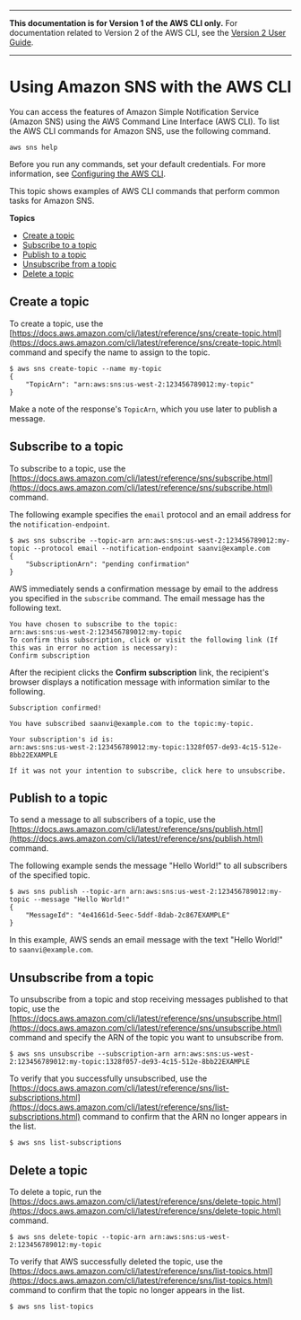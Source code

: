 --------

**This documentation is for Version 1 of the AWS CLI only\.** For documentation related to Version 2 of the AWS CLI, see the [Version 2 User Guide](https://docs.aws.amazon.com/cli/latest/userguide/)\.

--------

# Using Amazon SNS with the AWS CLI<a name="cli-services-sns"></a>

You can access the features of Amazon Simple Notification Service \(Amazon SNS\) using the AWS Command Line Interface \(AWS CLI\)\. To list the AWS CLI commands for Amazon SNS, use the following command\.

```
aws sns help
```

Before you run any commands, set your default credentials\. For more information, see [Configuring the AWS CLI](cli-chap-configure.md)\.

This topic shows examples of AWS CLI commands that perform common tasks for Amazon SNS\.

**Topics**
+ [Create a topic](#cli-create-sns-topic)
+ [Subscribe to a topic](#cli-subscribe-sns-topic)
+ [Publish to a topic](#cli-publish-sns-topic)
+ [Unsubscribe from a topic](#cli-unsubscribe-sns-topic)
+ [Delete a topic](#cli-delete-sns-topic)

## Create a topic<a name="cli-create-sns-topic"></a>

To create a topic, use the [https://docs.aws.amazon.com/cli/latest/reference/sns/create-topic.html](https://docs.aws.amazon.com/cli/latest/reference/sns/create-topic.html) command and specify the name to assign to the topic\.

```
$ aws sns create-topic --name my-topic
{
    "TopicArn": "arn:aws:sns:us-west-2:123456789012:my-topic"
}
```

Make a note of the response's `TopicArn`, which you use later to publish a message\.

## Subscribe to a topic<a name="cli-subscribe-sns-topic"></a>

To subscribe to a topic, use the [https://docs.aws.amazon.com/cli/latest/reference/sns/subscribe.html](https://docs.aws.amazon.com/cli/latest/reference/sns/subscribe.html) command\. 

The following example specifies the `email` protocol and an email address for the `notification-endpoint`\.

```
$ aws sns subscribe --topic-arn arn:aws:sns:us-west-2:123456789012:my-topic --protocol email --notification-endpoint saanvi@example.com
{
    "SubscriptionArn": "pending confirmation"
}
```

AWS immediately sends a confirmation message by email to the address you specified in the `subscribe` command\. The email message has the following text\.

```
You have chosen to subscribe to the topic:
arn:aws:sns:us-west-2:123456789012:my-topic
To confirm this subscription, click or visit the following link (If this was in error no action is necessary):
Confirm subscription
```

After the recipient clicks the **Confirm subscription** link, the recipient's browser displays a notification message with information similar to the following\.

```
Subscription confirmed!

You have subscribed saanvi@example.com to the topic:my-topic.

Your subscription's id is:
arn:aws:sns:us-west-2:123456789012:my-topic:1328f057-de93-4c15-512e-8bb22EXAMPLE

If it was not your intention to subscribe, click here to unsubscribe.
```

## Publish to a topic<a name="cli-publish-sns-topic"></a>

To send a message to all subscribers of a topic, use the [https://docs.aws.amazon.com/cli/latest/reference/sns/publish.html](https://docs.aws.amazon.com/cli/latest/reference/sns/publish.html) command\. 

The following example sends the message "Hello World\!" to all subscribers of the specified topic\.

```
$ aws sns publish --topic-arn arn:aws:sns:us-west-2:123456789012:my-topic --message "Hello World!"
{
    "MessageId": "4e41661d-5eec-5ddf-8dab-2c867EXAMPLE"
}
```

In this example, AWS sends an email message with the text "Hello World\!" to `saanvi@example.com`\.

## Unsubscribe from a topic<a name="cli-unsubscribe-sns-topic"></a>

To unsubscribe from a topic and stop receiving messages published to that topic, use the [https://docs.aws.amazon.com/cli/latest/reference/sns/unsubscribe.html](https://docs.aws.amazon.com/cli/latest/reference/sns/unsubscribe.html) command and specify the ARN of the topic you want to unsubscribe from\.

```
$ aws sns unsubscribe --subscription-arn arn:aws:sns:us-west-2:123456789012:my-topic:1328f057-de93-4c15-512e-8bb22EXAMPLE
```

To verify that you successfully unsubscribed, use the [https://docs.aws.amazon.com/cli/latest/reference/sns/list-subscriptions.html](https://docs.aws.amazon.com/cli/latest/reference/sns/list-subscriptions.html) command to confirm that the ARN no longer appears in the list\.

```
$ aws sns list-subscriptions
```

## Delete a topic<a name="cli-delete-sns-topic"></a>

To delete a topic, run the [https://docs.aws.amazon.com/cli/latest/reference/sns/delete-topic.html](https://docs.aws.amazon.com/cli/latest/reference/sns/delete-topic.html) command\.

```
$ aws sns delete-topic --topic-arn arn:aws:sns:us-west-2:123456789012:my-topic
```

To verify that AWS successfully deleted the topic, use the [https://docs.aws.amazon.com/cli/latest/reference/sns/list-topics.html](https://docs.aws.amazon.com/cli/latest/reference/sns/list-topics.html) command to confirm that the topic no longer appears in the list\.

```
$ aws sns list-topics
```